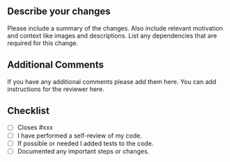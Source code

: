 ## Describe your changes

Please include a summary of the changes.
Also include relevant motivation and context like images and descriptions.
List any dependencies that are required for this change.

## Additional Comments

If you have any additional comments please add them here.
You can add instructions for the reviewer here.

## Checklist

- [ ] Closes #xxx
- [ ] I have performed a self-review of my code.
- [ ] If possible or needed I added tests to the code.
- [ ] Documented any important steps or changes.
